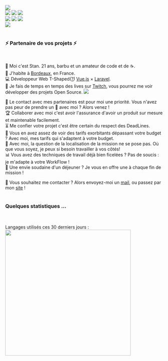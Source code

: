 <a href="https://github.com/MrStanDu33"><img src="https://github-readme-stats.vercel.app/api?username=MrStanDu33&show_icons=true&hide_border=false&line_height=20&title_color=f69673&icon_color=1b93c9&show_owner=true"/></a><br/>
<a href="https://daniels-roth-stan.fr/"><img src="https://img.shields.io/website?label=Website%20status%20%3A&url=https%3A%2F%2Fdaniels-roth-stan.fr%2F"/></a>
<a href="https://github.com/MrStanDu33/"><img src="https://img.shields.io/github/followers/MrStanDu33?color=%234CC61E&label=GitHub%20Followers%20%3A"/></a>
<a href="https://github.com/MrStanDu33/MrStanDu33"><img src="https://img.shields.io/github/repo-size/MrStanDu33/MrStanDu33?color=%234CC61E&label=Description%20size%20%3A"/></a><br/>
<a href="https://github.com/MrStanDu33?tab=repositories"><img src="https://badges.frapsoft.com/os/v2/open-source.svg?v=103"/></a>
<a href="https://github.com/Naereen/badges"><img src="https://img.shields.io/badge/badges-awesome-green.svg"/></a>
<a href="mailto:contact@daniels-roth-stan.fr?subject=[GitHub]%20🔥%20Prise%20de%20contact&body=Bonjour%20Stan%2C%0A%0AJe%20viens%20vers%20toi%20aujourd%27hui%20apr%C3%A8s%20avoir%20vu%20ton%20profil%20GitHub%20pour%20..."><img src="https://img.shields.io/badge/Ask%20me-anything-1abc9c.svg"/></a><br/>
<img src="https://img.shields.io/discord/595235640044552223?label=Discord%20Tech%20%3A"/><br/><br/>

<h3>⚡️ Partenaire de vos projets ⚡️</h3><br/>

🧔 Moi c'est <bold>Stan</bold>. 21 ans, barbu et un amateur de code et de ☕.<br/>
💼 J'habite à <a href="https://www.google.com/maps?q=bordeaux">Bordeaux</a>, en France.<br/>
💻 Développeur Web <bold>T-Shaped</bold><em>(<a href="https://letslearnabout.net/blog/what-it-is-a-t-shaped-developer-and-why-you-should-be-one">?</a>)</em> <bold><a href="https://vuejs.org">Vue.js</a></bold> × <bold><a href="https://laravel.com">Laravel</a></bold>.<br/>
🎥 Je fais de temps en temps des lives sur <a href="https://twitch.tv/mrstandu33">Twitch</a>, vous pourrez me voir développer des projets Open Source. <a href="https://twitch.tv/mrstandu33"><img src="https://img.shields.io/twitch/status/MrStanDu33?label=Mon%20status%20%3A"/></a><br/>

👥 Le contact avec mes partenaires est pour moi une priorité. Vous n'avez pas peur de prendre un 🍻 avec moi ? Alors venez !<br/>
🏆 Collaborer avec moi c'est avoir l'assurance d'avoir un produit sur mesure et maintenable facilement.<br/>
⏳ Me confier votre projet c'est être certain du respect des DeadLines.<br/>
💸 Vous en avez assez de voir des tarifs exorbitants dépassant votre budget ? Avec moi, mes tarifs qui s'adaptent à votre budget.<br/>
🏢 Avec moi, la question de la localisation de la mission ne se pose pas. Où que vous soyez, je peux si besoin travailler à vos côtés!<br/>
📊 Vous avez des techniques de travail déjà bien ficelées ? Pas de soucis : je m'adapte à votre WorkFlow !<br/>
🥗 Une envie soudaine d'un déjeuner ? Je vous en offre une à chaque fin de mission !<br/>

🔗 Vous souhaitez me contacter ? Alors envoyez-moi un <a href="mailto:contact@daniels-roth-stan.fr?subject=[GitHub]%20🔥%20Prise%20de%20contact&body=Bonjour%20Stan%2C%0A%0AJe%20viens%20vers%20toi%20aujourd%27hui%20apr%C3%A8s%20avoir%20vu%20ton%20profil%20GitHub%20pour%20...">mail</a>, ou passez par mon <a href="https://daniels-roth-stan.fr">site</a> !<br/><br/>

<h3>Quelques statistiques ...</h3><br/>

Langages utilisés ces 30 derniers jours :<br/>
<img src="https://wakatime.com/share/@mrstandu33/7df31eea-b41b-4f62-a910-493802b9a3de.svg" height="400"/>
